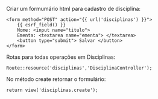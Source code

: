 Criar um formumário html para cadastro de disciplina:

    <form method="POST" action="{{ url('disciplinas') }}">
        {{ csrf_field() }}
        Nome: <input name="titulo">
        Ementa: <textarea name="ementa"> </textarea>
        <button type="submit"> Salvar </button>
    </form>

Rotas para todas operações em Disciplinas:

    Route::resource('disciplinas','DisciplinaController');

No método create retornar o formulário:

    return view('disciplinas.create');
